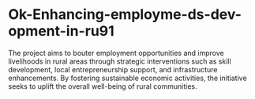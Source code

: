 # Ok-Enhancing-employme-ds-dev-opment-in-ru91
The project aims to bouter employment opportunities and improve livelihoods in rural areas through strategic interventions such as skill development, local entrepreneurship support, and infrastructure enhancements. By fostering sustainable economic activities, the initiative seeks to uplift the overall well-being of rural communities.
